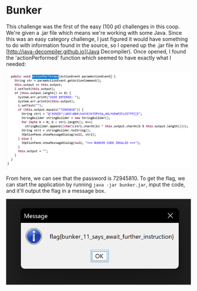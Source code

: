 # Bunker
This challenge was the first of the easy (100 pt) challenges in this coop. We're given a .jar file which means we're working with some Java. Since this was an easy category challenge, I just figured it would have something to do with information found in the source, so I opened up the .jar file in the [http://java-decompiler.github.io](Java Decompiler). Once opened, I found the 'actionPerformed' function which seemed to have exactly what I needed:

![Image](./images/bunker.png)

From here, we can see that the password is 72945810. To get the flag, we can start the application by running `java -jar bunker.jar`, input the code, and it'll output the flag in a message box.

![Image](./images/flag.png)